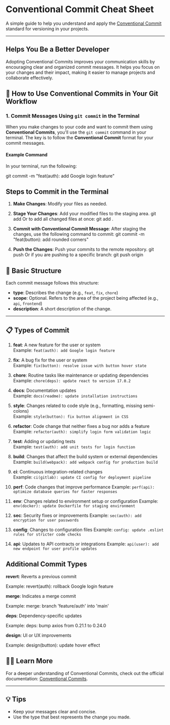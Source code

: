 # Conventional Commit Cheat Sheet

A simple guide to help you understand and apply the [Conventional Commit](https://www.conventionalcommits.org/en/v1.0.0/) standard for versioning in your projects.

---

## Helps You Be a Better Developer

Adopting Conventional Commits improves your communication skills by encouraging clear and organized commit messages. It helps you focus on your changes and their impact, making it easier to manage projects and collaborate effectively.

## 🚀 How to Use Conventional Commits in Your Git Workflow

### 1. **Commit Messages Using `git commit` in the Terminal**

When you make changes to your code and want to commit them using **Conventional Commits**, you'll use the `git commit` command in your terminal. The key is to follow the **Conventional Commit** format for your commit messages.

#### Example Command

In your terminal, run the following:

git commit -m "feat(auth): add Google login feature"

## Steps to Commit in the Terminal

1. **Make Changes**: Modify your files as needed.

2. **Stage Your Changes**: Add your modified files to the staging area.
    git add <file>
    Or to add all changed files at once:
    git add .

3. **Commit with Conventional Commit Message**: After staging the changes, use the following command to commit:
    git commit -m "feat(button): add rounded corners"

4. **Push the Changes**: Push your commits to the remote repository.
    git push
    Or if you are pushing to a specific branch:
    git push origin <branch-name>

## 🚀 Basic Structure

Each commit message follows this structure:

- **type**: Describes the change (e.g., `feat`, `fix`, `chore`)
- **scope**: Optional. Refers to the area of the project being affected (e.g., `api`, `frontend`)
- **description**: A short description of the change.

---

## 📋 Types of Commit

1. **feat**: A new feature for the user or system  
   Example: `feat(auth): add Google login feature`

2. **fix**: A bug fix for the user or system  
   Example: `fix(button): resolve issue with button hover state`

3. **chore**: Routine tasks like maintenance or updating dependencies  
   Example: `chore(deps): update react to version 17.0.2`

4. **docs**: Documentation updates  
   Example: `docs(readme): update installation instructions`

5. **style**: Changes related to code style (e.g., formatting, missing semi-colons)  
   Example: `style(button): fix button alignment in CSS`

6. **refactor**: Code change that neither fixes a bug nor adds a feature  
   Example: `refactor(auth): simplify login form validation logic`

7. **test**: Adding or updating tests  
   Example: `test(auth): add unit tests for login function`

8. **build**: Changes that affect the build system or external dependencies  
   Example: `build(webpack): add webpack config for production build`

9. **ci**: Continuous integration-related changes  
   Example: `ci(gitlab): update CI config for deployment pipeline`

10. **perf**: Code changes that improve performance
   Example: `perf(api): optimize database queries for faster responses`

11. **env**: Changes related to environment setup or configuration 
    Example: `env(docker): update Dockerfile for staging environment`

12. **sec**: Security fixes or improvements
    Example: `sec(auth): add encryption for user passwords`

13. **config**: Changes to configuration files
    Example: `config: update .eslint rules for stricter code checks`

14. **api**: Updates to API contracts or integrations
    Example: `api(user): add new endpoint for user profile updates` 

## Additional Commit Types

**revert**: Reverts a previous commit

Example: revert(auth): rollback Google login feature

**merge**: Indicates a merge commit

Example: merge: branch 'feature/auth' into 'main'

**deps**: Dependency-specific updates

Example: deps: bump axios from 0.21.1 to 0.24.0

**design**: UI or UX improvements

Example: design(button): update hover effect

## 🧑‍💻 Learn More

For a deeper understanding of Conventional Commits, check out the official documentation: [Conventional Commits](https://www.conventionalcommits.org/en/v1.0.0/).

---

## 💡 Tips

- Keep your messages clear and concise.
- Use the type that best represents the change you made.
